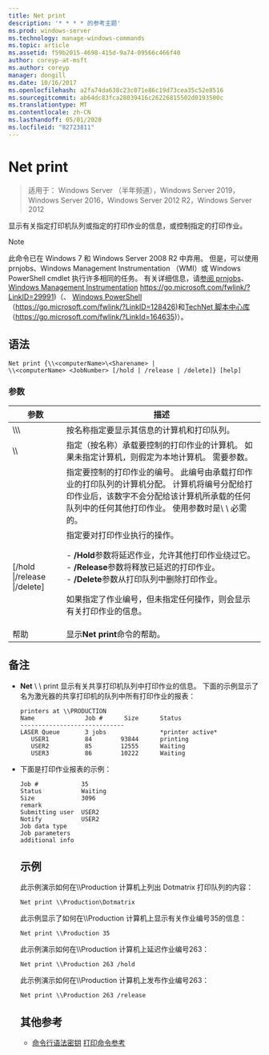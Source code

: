```yaml
---
title: Net print
description: '* * * * 的参考主题'
ms.prod: windows-server
ms.technology: manage-windows-commands
ms.topic: article
ms.assetid: f59b2015-4698-415d-9a74-09566c466f40
author: coreyp-at-msft
ms.author: coreyp
manager: dongill
ms.date: 10/16/2017
ms.openlocfilehash: a2fa74da638c23c071e86c19d73cea35c52e8516
ms.sourcegitcommit: ab64dc83fca28039416c26226815502d0193500c
ms.translationtype: MT
ms.contentlocale: zh-CN
ms.lasthandoff: 05/01/2020
ms.locfileid: "82723811"
---
```

# <a name="net-print"></a>Net print

> 适用于： Windows Server （半年频道），Windows Server 2019，Windows Server 2016，Windows Server 2012 R2，Windows Server 2012

显示有关指定打印机队列或指定的打印作业的信息，或控制指定的打印作业。
> [!NOTE]
> 此命令已在 Windows 7 和 Windows Server 2008 R2 中弃用。 但是，可以使用 prnjobs、Windows Management Instrumentation （WMI）或 Windows PowerShell cmdlet 执行许多相同的任务。 有关详细信息，请[参阅 prnjobs](prnjobs.md)、 [Windows Management Instrumentation](https://go.microsoft.com/fwlink/?LinkID=29991) https://go.microsoft.com/fwlink/?LinkID=29991)（、 [Windows PowerShell](https://go.microsoft.com/fwlink/?LinkID=128426) （https://go.microsoft.com/fwlink/?LinkID=128426)和[TechNet 脚本中心库](https://go.microsoft.com/fwlink/?LinkId=164635)（https://go.microsoft.com/fwlink/?LinkId=164635)）。
> ## <a name="syntax"></a>语法
> ```
> Net print {\\<computerName>\<Sharename> | 
> \\<computerName> <JobNumber> [/hold | /release | /delete]} [help]
> ```
> ### <a name="parameters"></a>参数
> 
> |               参数               |                                                                                                                                                                                                                     描述                                                                                                                                                                                                                      |
> |----------------------------------------|------------------------------------------------------------------------------------------------------------------------------------------------------------------------------------------------------------------------------------------------------------------------------------------------------------------------------------------------------------------------------------------------------------------------------------------------------|
> |    \\\\<computerName>\\<Sharename>     |                                                                                                                                                                            按名称指定要显示其信息的计算机和打印队列。                                                                                                                                                                             |
> |           \\\\<computerName>           |                                                                                                                                 指定（按名称）承载要控制的打印作业的计算机。 如果未指定计算机，则假定为本地计算机。 需要<JobNumber>参数。                                                                                                                                  |
> |              <JobNumber>               |                                             指定要控制的打印作业的编号。 此编号由承载打印作业的打印队列的计算机分配。 计算机将编号分配给打印作业后，该数字不会分配给该计算机所承载的任何队列中的任何其他打印作业。 使用参数时是\\ \\ <computerName>必需的。                                             |
> | [/hold &#124;/release &#124;/delete] | 指定要对打印作业执行的操作。<p>- **/Hold**参数将延迟作业，允许其他打印作业绕过它。<br />- **/Release**参数将释放已延迟的打印作业。<br />- **/Delete**参数从打印队列中删除打印作业。<p>如果指定了作业编号，但未指定任何操作，则会显示有关打印作业的信息。 |
> |                  帮助                  |                                                                                                                                                                                                     显示**Net print**命令的帮助。                                                                                                                                                                                                     |
> 
> ## <a name="remarks"></a>备注
> - **Net** \\ \\ print <computerName>显示有关共享打印机队列中打印作业的信息。 下面的示例显示了名为激光器的共享打印机的队列中所有打印作业的报表：
>   ```
>   printers at \\PRODUCTION
>   Name              Job #      Size      Status
>   -----------------------------
>   LASER Queue       3 jobs               *printer active*
>      USER1          84        93844      printing
>      USER2          85        12555      Waiting
>      USER3          86        10222      Waiting
>   ```
> - 下面是打印作业报表的示例：
>   ```
>   Job #            35
>   Status           Waiting
>   Size             3096
>   remark
>   Submitting user  USER2
>   Notify           USER2
>   Job data type
>   Job parameters
>   additional info
>   ```
>   ## <a name="examples"></a>示例
>   此示例演示如何在\\\Production 计算机上列出 Dotmatrix 打印队列的内容：
>   ```
>   Net print \\Production\Dotmatrix 
>   ```
>   此示例显示了如何在\\\Production 计算机上显示有关作业编号35的信息：
>   ```
>   Net print \\Production 35 
>   ```
>   此示例演示如何在\\\Production 计算机上延迟作业编号263：
>   ```
>   Net print \\Production 263 /hold 
>   ```
>   此示例演示如何在\\\Production 计算机上发布作业编号263：
>   ```
>   Net print \\Production 263 /release 
>   ```
>   ## <a name="additional-references"></a>其他参考
>   - [命令行语法密钥](command-line-syntax-key.md)
>   [打印命令参考](print-command-reference.md)

